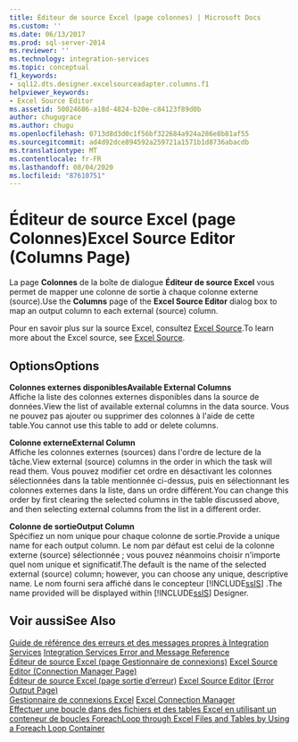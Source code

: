 ```yaml
---
title: Éditeur de source Excel (page colonnes) | Microsoft Docs
ms.custom: ''
ms.date: 06/13/2017
ms.prod: sql-server-2014
ms.reviewer: ''
ms.technology: integration-services
ms.topic: conceptual
f1_keywords:
- sql12.dts.designer.excelsourceadapter.columns.f1
helpviewer_keywords:
- Excel Source Editor
ms.assetid: 50024686-a18d-4824-b20e-c84123f89d0b
author: chugugrace
ms.author: chugu
ms.openlocfilehash: 0713d8d3d0c1f56bf322684a924a286e8b81af55
ms.sourcegitcommit: ad4d92dce894592a259721a1571b1d8736abacdb
ms.translationtype: MT
ms.contentlocale: fr-FR
ms.lasthandoff: 08/04/2020
ms.locfileid: "87610751"
---
```

# <a name="excel-source-editor-columns-page"></a><span data-ttu-id="f751d-102">Éditeur de source Excel (page Colonnes)</span><span class="sxs-lookup"><span data-stu-id="f751d-102">Excel Source Editor (Columns Page)</span></span>
  <span data-ttu-id="f751d-103">La page **Colonnes** de la boîte de dialogue **Éditeur de source Excel** vous permet de mapper une colonne de sortie à chaque colonne externe (source).</span><span class="sxs-lookup"><span data-stu-id="f751d-103">Use the **Columns** page of the **Excel Source Editor** dialog box to map an output column to each external (source) column.</span></span>  
  
 <span data-ttu-id="f751d-104">Pour en savoir plus sur la source Excel, consultez [Excel Source](data-flow/excel-source.md).</span><span class="sxs-lookup"><span data-stu-id="f751d-104">To learn more about the Excel source, see [Excel Source](data-flow/excel-source.md).</span></span>  
  
## <a name="options"></a><span data-ttu-id="f751d-105">Options</span><span class="sxs-lookup"><span data-stu-id="f751d-105">Options</span></span>  
 <span data-ttu-id="f751d-106">**Colonnes externes disponibles**</span><span class="sxs-lookup"><span data-stu-id="f751d-106">**Available External Columns**</span></span>  
 <span data-ttu-id="f751d-107">Affiche la liste des colonnes externes disponibles dans la source de données.</span><span class="sxs-lookup"><span data-stu-id="f751d-107">View the list of available external columns in the data source.</span></span> <span data-ttu-id="f751d-108">Vous ne pouvez pas ajouter ou supprimer des colonnes à l'aide de cette table.</span><span class="sxs-lookup"><span data-stu-id="f751d-108">You cannot use this table to add or delete columns.</span></span>  
  
 <span data-ttu-id="f751d-109">**Colonne externe**</span><span class="sxs-lookup"><span data-stu-id="f751d-109">**External Column**</span></span>  
 <span data-ttu-id="f751d-110">Affiche les colonnes externes (sources) dans l'ordre de lecture de la tâche.</span><span class="sxs-lookup"><span data-stu-id="f751d-110">View external (source) columns in the order in which the task will read them.</span></span> <span data-ttu-id="f751d-111">Vous pouvez modifier cet ordre en désactivant les colonnes sélectionnées dans la table mentionnée ci-dessus, puis en sélectionnant les colonnes externes dans la liste, dans un ordre différent.</span><span class="sxs-lookup"><span data-stu-id="f751d-111">You can change this order by first clearing the selected columns in the table discussed above, and then selecting external columns from the list in a different order.</span></span>  
  
 <span data-ttu-id="f751d-112">**Colonne de sortie**</span><span class="sxs-lookup"><span data-stu-id="f751d-112">**Output Column**</span></span>  
 <span data-ttu-id="f751d-113">Spécifiez un nom unique pour chaque colonne de sortie.</span><span class="sxs-lookup"><span data-stu-id="f751d-113">Provide a unique name for each output column.</span></span> <span data-ttu-id="f751d-114">Le nom par défaut est celui de la colonne externe (source) sélectionnée ; vous pouvez néanmoins choisir n'importe quel nom unique et significatif.</span><span class="sxs-lookup"><span data-stu-id="f751d-114">The default is the name of the selected external (source) column; however, you can choose any unique, descriptive name.</span></span> <span data-ttu-id="f751d-115">Le nom fourni sera affiché dans le concepteur [!INCLUDE[ssIS](../includes/ssis-md.md)] .</span><span class="sxs-lookup"><span data-stu-id="f751d-115">The name provided will be displayed within [!INCLUDE[ssIS](../includes/ssis-md.md)] Designer.</span></span>  
  
## <a name="see-also"></a><span data-ttu-id="f751d-116">Voir aussi</span><span class="sxs-lookup"><span data-stu-id="f751d-116">See Also</span></span>  
 <span data-ttu-id="f751d-117">[Guide de référence des erreurs et des messages propres à Integration Services](../../2014/integration-services/integration-services-error-and-message-reference.md) </span><span class="sxs-lookup"><span data-stu-id="f751d-117">[Integration Services Error and Message Reference](../../2014/integration-services/integration-services-error-and-message-reference.md) </span></span>  
 <span data-ttu-id="f751d-118">[Éditeur de source Excel &#40;page Gestionnaire de connexions&#41;](../../2014/integration-services/excel-source-editor-connection-manager-page.md) </span><span class="sxs-lookup"><span data-stu-id="f751d-118">[Excel Source Editor &#40;Connection Manager Page&#41;](../../2014/integration-services/excel-source-editor-connection-manager-page.md) </span></span>  
 <span data-ttu-id="f751d-119">[Éditeur de source Excel &#40;page sortie d’erreur&#41;](../../2014/integration-services/excel-source-editor-error-output-page.md) </span><span class="sxs-lookup"><span data-stu-id="f751d-119">[Excel Source Editor &#40;Error Output Page&#41;](../../2014/integration-services/excel-source-editor-error-output-page.md) </span></span>  
 <span data-ttu-id="f751d-120">[Gestionnaire de connexions Excel](connection-manager/excel-connection-manager.md) </span><span class="sxs-lookup"><span data-stu-id="f751d-120">[Excel Connection Manager](connection-manager/excel-connection-manager.md) </span></span>  
 [<span data-ttu-id="f751d-121">Effectuer une boucle dans des fichiers et des tables Excel en utilisant un conteneur de boucles Foreach</span><span class="sxs-lookup"><span data-stu-id="f751d-121">Loop through Excel Files and Tables by Using a Foreach Loop Container</span></span>](control-flow/foreach-loop-container.md)  
  
  
